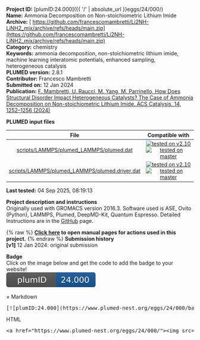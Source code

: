 **Project ID:** [plumID:24.000]({{ '/' | absolute_url }}eggs/24/000/)  
**Name:**  Ammonia Decomposition on Non-stoichiometric Lithium Imide  
**Archive:** [ https://github.com/francescomambretti/Li2NH-LiNH2_mix/archive/refs/heads/main.zip](https://github.com/francescomambretti/Li2NH-LiNH2_mix/archive/refs/heads/main.zip)  
**Category:**  chemistry  
**Keywords:**  ammonia decomposition, non-stoichiometric lithium imide, machine learning interatomic potentials, enhanced sampling, heterogeneous catalysis  
**PLUMED version:**  2.8.1  
**Contributor:**  Francesco Mambretti  
**Submitted on:** 12 Jan 2024  
**Publication:** [F. Mambretti, U. Raucci, M. Yang, M. Parrinello, How Does Structural Disorder Impact Heterogeneous Catalysts? The Case of Ammonia Decomposition on Non-stoichiometric Lithium Imide. ACS Catalysis. 14, 1252–1256 (2024)](http://dx.doi.org/10.1021/acscatal.3c05376)  
  
**PLUMED input files**  
  
| File     | Compatible with |  
|:--------:|:--------:|  
| [scripts/LAMMPS/plumed_LAMMPS/plumed.dat](./data/scripts/LAMMPS/plumed_LAMMPS/plumed.dat.md) |  [![tested on v2.10](https://img.shields.io/badge/v2.10-passing-green.svg)](data/scripts/LAMMPS/plumed_LAMMPS/plumed.dat.plumed.stderr) [![tested on master](https://img.shields.io/badge/master-passing-green.svg)](data/scripts/LAMMPS/plumed_LAMMPS/plumed.dat.plumed_master.stderr) |  
| [scripts/LAMMPS/plumed_LAMMPS/plumed.driver.dat](./data/scripts/LAMMPS/plumed_LAMMPS/plumed.driver.dat.md) |  [![tested on v2.10](https://img.shields.io/badge/v2.10-passing-green.svg)](data/scripts/LAMMPS/plumed_LAMMPS/plumed.driver.dat.plumed.stderr) [![tested on master](https://img.shields.io/badge/master-passing-green.svg)](data/scripts/LAMMPS/plumed_LAMMPS/plumed.driver.dat.plumed_master.stderr) |  
  
**Last tested:**  04 Sep 2025, 08:19:13
  
**Project description and instructions**  
Originally used with GROMACS version 2016.3. Software used is ASE, Ovito (Python), LAMMPS, Plumed, DeepMD-Kit, Quantum Espresso. Detailed Instructions are in the [GitHub](https://github.com/francescomambretti/Li2NH-LiNH2_mix) page.

  
{% raw %}
<b><a href="https://www.plumed.org/doc-master/user-doc/html/actionlist/?actions=GROUP,FIXEDATOM,DISTANCE,FLUSH,UNITS,PRINT,COORDINATIONNUMBER,UPPER_WALLS,ZDISTANCES,OPES_METAD" target="_blank">Click here</a> to open manual pages for actions used in this project.</b>
{% endraw %}
**Submission history**  
**[v1]** 12 Jan 2024: original submission  
  
**Badge**  
Click on the image below and get the code to add the badge to your website!  
<img src="./badge.svg" alt="plumeDnest:24.000" id="myBtn" class="badge">
<div id="myModal" class="modal">
  <div class="modal-content">
    <span class="close">&times;</span>
    Markdown<pre>[![plumID:24.000](https://www.plumed-nest.org/eggs/24/000/badge.svg)](https://www.plumed-nest.org/eggs/24/000/)</pre>
    HTML<pre>&lt;a href="https://www.plumed-nest.org/eggs/24/000/"&gt;&lt;img src="https://www.plumed-nest.org/eggs/24/000/badge.svg" alt="plumID:24.000"&gt;&lt;/a&gt;</pre>
  </div>
</div>
